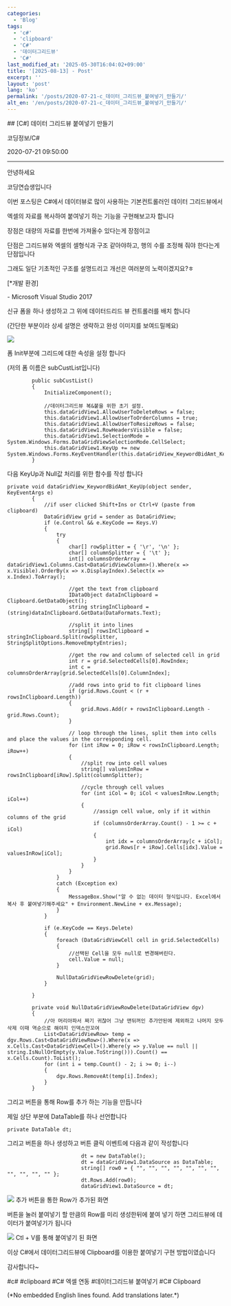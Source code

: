 ```yaml
---
categories:
  - 'Blog'
tags:
  - 'c#'
  - 'clipboard'
  - 'C#'
  - '데이터그리드뷰'
  - 'C#'
last_modified_at: '2025-05-30T16:04:02+09:00'
title: '[2025-08-13] - Post'
excerpt: ''
layout: 'post'
lang: 'ko'
permalink: '/posts/2020-07-21-c_데이터_그리드뷰_붙여넣기_만들기/'
alt_en: '/en/posts/2020-07-21-c_데이터_그리드뷰_붙여넣기_만들기/'
---
```


<div class="lang-panel lang-ko" lang="ko">
## [C#] 데이터 그리드뷰 붙여넣기 만들기

코딩정보/C#

2020-07-21 09:50:00

* * *

안녕하세요

코딩연습생입니다

이번 포스팅은 C#에서 데이터뷰로 많이 사용하는 기본컨트롤러인 데이터 그리드뷰에서

엑셀의 자료를 복사하여 붙여넣기 하는 기능을 구현해보고자 합니다

장점은 대량의 자료를 한번에 가져올수 있다는게 장점이고

단점은 그리드뷰와 엑셀의 셀형식과 구조 같아야하고, 행의 수를 조정해 줘야 한다는게 단점입니다

그래도 일단 기초적인 구조를 설명드리고 개선은 여러분의 노력이겠지요?ㅎ

[*개발 환경]

\- Microsoft Visual Studio 2017

신규 폼을 하나 생성하고 그 위에 데이터드리드 뷰 컨트롤러를 배치 합니다

(간단한 부분이라 상세 설명은 생략하고 완성 이미지를 보여드릴께요)

![](/assets/images/c_데이터_그리드뷰_붙여넣기_만들기/img.png)

폼 Init부분에 그리드에 대한 속성을 설정 합니다

(저의 폼 이름은 subCustList입니다)

    
    
            public subCustList()
            {
                InitializeComponent();
    
                //데이터그리드뷰 복&붙을 위한 초기 설정.
                this.dataGridView1.AllowUserToDeleteRows = false;
                this.dataGridView1.AllowUserToOrderColumns = true;
                this.dataGridView1.AllowUserToResizeRows = false;
                this.dataGridView1.RowHeadersVisible = false;
                this.dataGridView1.SelectionMode = System.Windows.Forms.DataGridViewSelectionMode.CellSelect;
                this.dataGridView1.KeyUp += new System.Windows.Forms.KeyEventHandler(this.dataGridView_KeywordBidAmt_KeyUp);
            }

다음 KeyUp과 Null값 처리를 위한 함수를 작성 합니다

    
    
    private void dataGridView_KeywordBidAmt_KeyUp(object sender, KeyEventArgs e)
            {
                //if user clicked Shift+Ins or Ctrl+V (paste from clipboard)
                DataGridView grid = sender as DataGridView;
                if (e.Control && e.KeyCode == Keys.V)
                {
                    try
                    {
                        char[] rowSplitter = { '\r', '\n' };
                        char[] columnSplitter = { '\t' };
                        int[] columnsOrderArray = dataGridView1.Columns.Cast<DataGridViewColumn>().Where(x => x.Visible).OrderBy(x => x.DisplayIndex).Select(x => x.Index).ToArray();
    
                        //get the text from clipboard
                        IDataObject dataInClipboard = Clipboard.GetDataObject();
                        string stringInClipboard = (string)dataInClipboard.GetData(DataFormats.Text);
    
                        //split it into lines
                        string[] rowsInClipboard = stringInClipboard.Split(rowSplitter, StringSplitOptions.RemoveEmptyEntries);
    
                        //get the row and column of selected cell in grid
                        int r = grid.SelectedCells[0].RowIndex;
                        int c = columnsOrderArray[grid.SelectedCells[0].ColumnIndex];
    
                        //add rows into grid to fit clipboard lines
                        if (grid.Rows.Count < (r + rowsInClipboard.Length))
                        {
                            grid.Rows.Add(r + rowsInClipboard.Length - grid.Rows.Count);
                        }
    
                        // loop through the lines, split them into cells and place the values in the corresponding cell.
                        for (int iRow = 0; iRow < rowsInClipboard.Length; iRow++)
                        {
                            //split row into cell values
                            string[] valuesInRow = rowsInClipboard[iRow].Split(columnSplitter);
    
                            //cycle through cell values
                            for (int iCol = 0; iCol < valuesInRow.Length; iCol++)
                            {
                                //assign cell value, only if it within columns of the grid
                                if (columnsOrderArray.Count() - 1 >= c + iCol)
                                {
                                    int idx = columnsOrderArray[c + iCol];
                                    grid.Rows[r + iRow].Cells[idx].Value = valuesInRow[iCol];
                                }
                            }
                        }
                    }
                    catch (Exception ex)
                    {
                        MessageBox.Show("알 수 없는 데이터 형식입니다. Excel에서 복사 후 붙여넣기해주세요" + Environment.NewLine + ex.Message);
                    }
                }
    
                if (e.KeyCode == Keys.Delete)
                {
                    foreach (DataGridViewCell cell in grid.SelectedCells)
                    {
                        //선택된 Cell을 모두 null로 변경해버린다.
                        cell.Value = null;
                    }
    
                    NullDataGridViewRowDelete(grid);
                }
    
            }
    
            private void NullDataGridViewRowDelete(DataGridView dgv)
            {
                //아 머리아파서 짜기 귀찮어 그냥 맨뒤꺼인 추가안된에 제외하고 나머지 모두삭제 이때 역순으로 해야지 인덱스안꼬여
                List<DataGridViewRow> temp = dgv.Rows.Cast<DataGridViewRow>().Where(x => x.Cells.Cast<DataGridViewCell>().Where(y => y.Value == null || string.IsNullOrEmpty(y.Value.ToString())).Count() == x.Cells.Count).ToList();
                for (int i = temp.Count() - 2; i >= 0; i--)
                {
                    dgv.Rows.RemoveAt(temp[i].Index);
                }
            }

그리고 버튼을 통해 Row를 추가 하는 기능을 만듭니다

제일 상단 부분에 DataTable를 하나 선언합니다

    
    
    private DataTable dt;

그리고 버튼을 하나 생성하고 버튼 클릭 이벤트에 다음과 같이 작성합니다

    
    
                            dt = new DataTable();
                            dt = dataGridView1.DataSource as DataTable;
                            string[] row0 = { "", "", "", "", "", "", "", "", "", "", "" };
                            dt.Rows.Add(row0);
                            dataGridView1.DataSource = dt;

![](/assets/images/c_데이터_그리드뷰_붙여넣기_만들기/img_1.png)  추가 버튼을 통한 Row가 추가된 화면

버튼을 눌러 붙여넣기 할 만큼의 Row를 미리 생성한뒤에 붙여 넣기 하면 그리드뷰에 데이터가 붙여넣기가 됩니다

![](/assets/images/c_데이터_그리드뷰_붙여넣기_만들기/img_2.png)  Ctl + V를 통해 붙여넣기 된 화면

이상 C#에서 데이터그리드뷰에 Clipboard를 이용한 붙여넣기 구현 방법이였습니다

감사합니다~

  

#c# #clipboard #C# 엑셀 연동 #데이터그리드뷰 붙여넣기 #C# Clipboard


</div>
<div class="lang-panel lang-en" lang="en">
(*No embedded English lines found. Add translations later.*)

</div>
